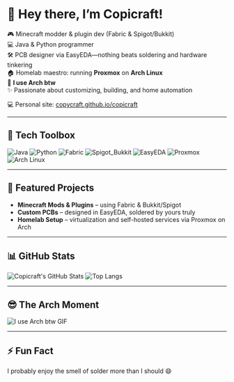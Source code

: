 # 👋 Hey there, I’m **Copicraft**!

🎮 Minecraft modder & plugin dev (Fabric & Spigot/Bukkit)  
💻 Java & Python programmer  
🛠️ PCB designer via EasyEDA—nothing beats soldering and hardware tinkering  
🏠 Homelab maestro: running **Proxmox** on **Arch Linux**  
🐧 **I use Arch btw**  
✨ Passionate about customizing, building, and home automation

💻 Personal site: [copycraft.github.io/copicraft](https://copycraft.github.io/copicraft/)

---

## 🧰 Tech Toolbox

![Java](https://img.shields.io/badge/-Java-007396?style=for-the-badge&logo=java&logoColor=white)
![Python](https://img.shields.io/badge/-Python-3776AB?style=for-the-badge&logo=python&logoColor=white)
![Fabric](https://img.shields.io/badge/-Fabric-125E8A?style=for-the-badge&logo=fabric&logoColor=white)
![Spigot_Bukkit](https://img.shields.io/badge/-Spigot_Bukkit-000000?style=for-the-badge&logo=spigot&logoColor=white)
![EasyEDA](https://img.shields.io/badge/-EasyEDA-F48120?style=for-the-badge&logo=easyeda&logoColor=white)
![Proxmox](https://img.shields.io/badge/-Proxmox-CC0000?style=for-the-badge&logo=proxmox&logoColor=white)
![Arch Linux](https://img.shields.io/badge/-Arch_Linux-1793D1?style=for-the-badge&logo=archlinux&logoColor=white)

---

## 🚀 Featured Projects

- **Minecraft Mods & Plugins** – using Fabric & Bukkit/Spigot  
- **Custom PCBs** – designed in EasyEDA, soldered by yours truly  
- **Homelab Setup** – virtualization and self-hosted services via Proxmox on Arch

---

## 📊 GitHub Stats

![Copicraft's GitHub Stats](https://github-readme-stats.vercel.app/api?username=copycraft&show_icons=true&theme=tokyonight&hide_title=true)  ![Top Langs](https://github-readme-stats.vercel.app/api/top-langs/?username=copycraft&layout=compact&theme=tokyonight)

---

## 😎 The Arch Moment

![I use Arch btw GIF](https://media1.tenor.com/m/5ibxr0zb3HcAAAAd/i-use-arch-btw-use.gif)  

---

## ⚡ Fun Fact  
I probably enjoy the smell of solder more than I should 😄
